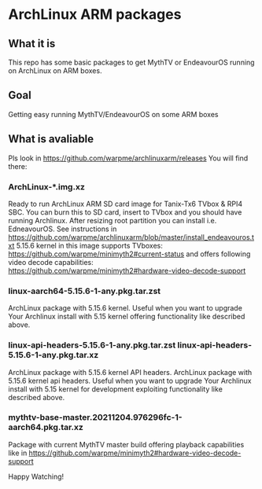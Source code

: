 # ArchLinux ARM packages



## What it is
This repo has some basic packages to get MythTV or EndeavourOS running on ArchLinux on ARM boxes.


## Goal
Getting easy running MythTV/EndeavourOS on some ARM boxes

## What is avaliable

Pls look in https://github.com/warpme/archlinuxarm/releases
You will find there:

### ArchLinux-*.img.xz
Ready to run ArchLinux ARM SD card image for Tanix-Tx6 TVbox & RPI4 SBC.
You can burn this to SD card, insert to TVbox and you should have running Archlinux.
After resizing root partition you can install i.e. EdneavourOS.
See instructions in https://github.com/warpme/archlinuxarm/blob/master/install_endeavouros.txt
5.15.6 kernel in this image supports TVboxes: https://github.com/warpme/minimyth2#current-status
and offers following video decode capabilities: https://github.com/warpme/minimyth2#hardware-video-decode-support

### linux-aarch64-5.15.6-1-any.pkg.tar.zst
ArchLinux package with 5.15.6 kernel. Useful when you want to upgrade Your Archlinux install with 5.15 kernel offering
functionality like described above.

### linux-api-headers-5.15.6-1-any.pkg.tar.zst linux-api-headers-5.15.6-1-any.pkg.tar.xz
ArchLinux package with 5.15.6 kernel API headers. ArchLinux package with 5.15.6 kernel api headers.
Useful when you want to upgrade Your Archlinux install with 5.15 kernel for development exploiting
functionality like described above.

### mythtv-base-master.20211204.976296fc-1-aarch64.pkg.tar.xz
Package with current MythTV master build offering playback capabilities like in 
https://github.com/warpme/minimyth2#hardware-video-decode-support

Happy Watching!
